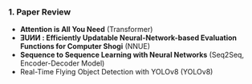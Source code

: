 ### 1. Paper Review
- **Attention is All You Need** (Transformer)
- **ƎUИИ : Efficiently Updatable Neural-Network-based Evaluation Functions for Computer Shogi** (NNUE)
- **Sequence to Sequence Learning with Neural Networks** (Seq2Seq, Encoder-Decoder Model)
- Real-Time Flying Object Detection with YOLOv8 (YOLOv8)
